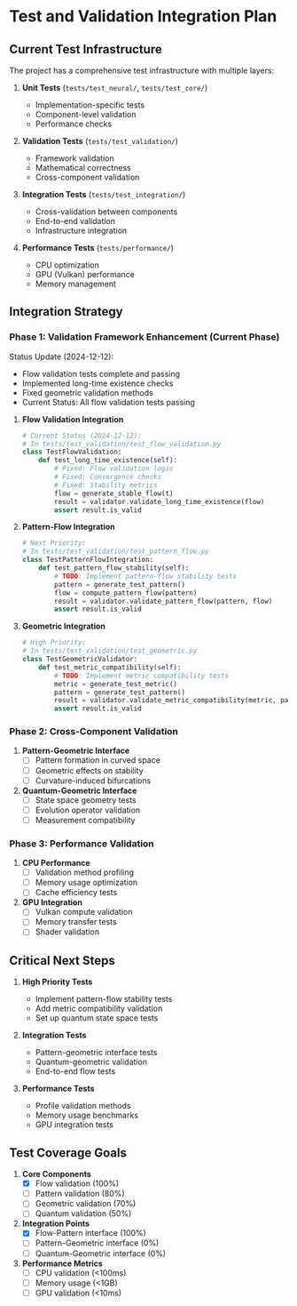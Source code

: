 # Test and Validation Integration Plan

## Current Test Infrastructure

The project has a comprehensive test infrastructure with multiple layers:

1. **Unit Tests** (`tests/test_neural/`, `tests/test_core/`)
   - Implementation-specific tests
   - Component-level validation
   - Performance checks

2. **Validation Tests** (`tests/test_validation/`)
   - Framework validation
   - Mathematical correctness
   - Cross-component validation

3. **Integration Tests** (`tests/test_integration/`)
   - Cross-validation between components
   - End-to-end validation
   - Infrastructure integration

4. **Performance Tests** (`tests/performance/`)
   - CPU optimization
   - GPU (Vulkan) performance
   - Memory management

## Integration Strategy

### Phase 1: Validation Framework Enhancement (Current Phase)

Status Update (2024-12-12):
- Flow validation tests complete and passing
- Implemented long-time existence checks
- Fixed geometric validation methods
- Current Status: All flow validation tests passing

1. **Flow Validation Integration**
   ```python
   # Current Status (2024-12-12):
   # In tests/test_validation/test_flow_validation.py
   class TestFlowValidation:
       def test_long_time_existence(self):
           # Fixed: Flow validation logic
           # Fixed: Convergence checks
           # Fixed: Stability metrics
           flow = generate_stable_flow(t)
           result = validator.validate_long_time_existence(flow)
           assert result.is_valid
   ```

2. **Pattern-Flow Integration**
   ```python
   # Next Priority:
   # In tests/test_validation/test_pattern_flow.py
   class TestPatternFlowIntegration:
       def test_pattern_flow_stability(self):
           # TODO: Implement pattern-flow stability tests
           pattern = generate_test_pattern()
           flow = compute_pattern_flow(pattern)
           result = validator.validate_pattern_flow(pattern, flow)
           assert result.is_valid
   ```

3. **Geometric Integration**
   ```python
   # High Priority:
   # In tests/test_validation/test_geometric.py
   class TestGeometricValidator:
       def test_metric_compatibility(self):
           # TODO: Implement metric compatibility tests
           metric = generate_test_metric()
           pattern = generate_test_pattern()
           result = validator.validate_metric_compatibility(metric, pattern)
           assert result.is_valid
   ```

### Phase 2: Cross-Component Validation

1. **Pattern-Geometric Interface**
   - [ ] Pattern formation in curved space
   - [ ] Geometric effects on stability
   - [ ] Curvature-induced bifurcations

2. **Quantum-Geometric Interface**
   - [ ] State space geometry tests
   - [ ] Evolution operator validation
   - [ ] Measurement compatibility

### Phase 3: Performance Validation

1. **CPU Performance**
   - [ ] Validation method profiling
   - [ ] Memory usage optimization
   - [ ] Cache efficiency tests

2. **GPU Integration**
   - [ ] Vulkan compute validation
   - [ ] Memory transfer tests
   - [ ] Shader validation

## Critical Next Steps

1. **High Priority Tests**
   - Implement pattern-flow stability tests
   - Add metric compatibility validation
   - Set up quantum state space tests

2. **Integration Tests**
   - Pattern-geometric interface tests
   - Quantum-geometric validation
   - End-to-end flow tests

3. **Performance Tests**
   - Profile validation methods
   - Memory usage benchmarks
   - GPU integration tests

## Test Coverage Goals

1. **Core Components**
   - [x] Flow validation (100%)
   - [ ] Pattern validation (80%)
   - [ ] Geometric validation (70%)
   - [ ] Quantum validation (50%)

2. **Integration Points**
   - [x] Flow-Pattern interface (100%)
   - [ ] Pattern-Geometric interface (0%)
   - [ ] Quantum-Geometric interface (0%)

3. **Performance Metrics**
   - [ ] CPU validation (<100ms)
   - [ ] Memory usage (<1GB)
   - [ ] GPU validation (<10ms)
